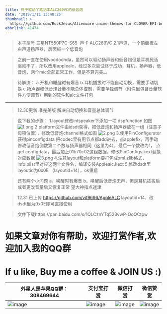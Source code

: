 ```yaml
---
title: 终于驱动了笔记本ALC269VC的低音炮
date: '2019/1/11 13:48:25'
thumbnail: >-
  https://github.com/RockJesus/Alienware-anime-themes-for-CLOVER-EFI-bootloader/blob/master/screenshots/awhd.gif?raw=true
abbrlink: 41474
---
```


>本子型号 三星NT550P7C-S65 
声卡 ALC269VC 2.1声道，一个前面板左右声道扬声器，后面板一个低音炮

>之前一直在使用voodoohda，虽然可以驱动扬声器和低音炮但是耳机死活驱动不了，所以改用applealc，经过多次尝试终于成功，耳机，扬声器，低音炮，两个mic全部正常工作，但是不算完美。。

>待解决：
a.开机和睡醒时有爆音
b.耳机插拔时不能自动切换，需要手动切换
c.扬声器和低音炮音量不能总体控制，需要单独调节（附件里包含音量软件方便调节）用到的软件和alc文件打包 


***
>12.30更新 准完美版
解决自动切换和音量总体调节

>说下我的步骤：
1.layout修改intspeaker下添加一项 dspfunction 如图
![1.png](http://upload-images.jianshu.io/upload_images/15836855-fe1261dc158a05fe.png?imageMogr2/auto-orient/strip%7CimageView2/2/w/1240 "1.png")
2.platform文件由idsdt获得，把低音炮和扬声器放在一组（注意子母项位置），修改低音炮channel格式如图
![2.png](http://upload-images.jianshu.io/upload_images/15836855-11c27e9dae588726.png?imageMogr2/auto-orient/strip%7CimageView2/2/w/1240 "2.png")
3.使用PinConfigurator获得pinconfigdata
把codec里有用节点都add进去，点applefix，再手动修改低音炮倒数第二个数与扬声器相同（这里为4），最后一个数改为1，
点get configdata，最后加上01b70c02这组数据，修改PinConfigs.kext替换对应数据
![3.png](http://upload-images.jianshu.io/upload_images/15836855-aa339f492cee21eb.png?imageMogr2/auto-orient/strip%7CimageView2/2/w/1240 "3.png")
4.注意layout和platform要打包成xml.zlib格式，info.plist里对应这两个文件名，编译安装Applealc.kext
5.修改dsdt里layoutid为0x0E （layoutid=14），ok重启

>还有两个小问题
a。唤醒时有爆音
b。唤醒后低音炮无声，但是耳机插拔后或者更改音量后又恢复正常
望大神指点迷津



>12.31 已上传 https://github.com/vit9696/AppleALC layoutid=14，改dsdt里为0x0E即可直接使用

>文件下载https://pan.baidu.com/s/1QLCznYTq523vwP-OoQCtpw



# 如果文章对你有帮助，欢迎打赏作者,欢迎加入我的QQ群 
# If u like, Buy me a coffee & JOIN US :)
| 外星人黑苹果QQ群：308469644                                                                                                                                                              | 支付宝打赏                                                                                                                                                              | 微信打赏                                                                                                                                                              |  微信赞赏                                                                                                                                                              | 
| ----------------------------------------------------------   | ----------------------------------------------------------   | ----------------------------------------------------------   |  ----------------------------------------------------------   | 
| ![image](https://github.com/RockJesus/Alienware-17-R4-Dual-GPU-MacOS-Mojave-10.14-Hackintosh/blob/master/qq.png?raw=true) | ![image](https://github.com/RockJesus/Alienware-17-R4-I7-7700HQ-MacOS-High-Sierra/blob/master/zfb.jpeg) | ![image](https://github.com/RockJesus/Alienware-17-R4-I7-7700HQ-MacOS-High-Sierra/blob/master/wx.jpeg) | ![image](https://github.com/RockJesus/Alienware-17-R4-Dual-GPU-MacOS-10.15-14-13-Hackintosh/blob/master/zsm.png?raw=true) |
